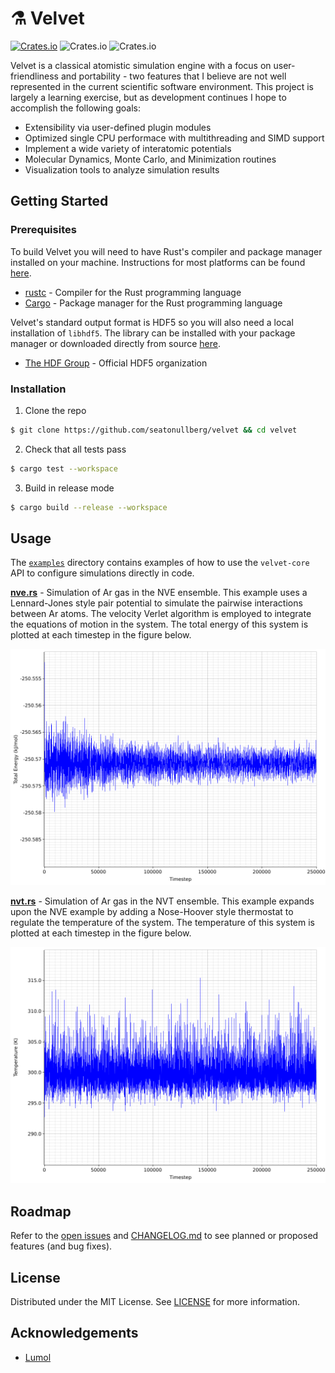 # :alembic: Velvet
[![Crates.io](https://img.shields.io/crates/v/velvet)](https://crates.io/crates/velvet)
![Crates.io](https://img.shields.io/crates/l/velvet)
![Crates.io](https://img.shields.io/crates/d/velvet)

Velvet is a classical atomistic simulation engine with a focus on user-friendliness and portability - two features that I believe are not well represented in the current scientific software environment. This project is largely a learning exercise, but as development continues I hope to accomplish the following goals:

* Extensibility via user-defined plugin modules
* Optimized single CPU performace with multithreading and SIMD support
* Implement a wide variety of interatomic potentials
* Molecular Dynamics, Monte Carlo, and Minimization routines
* Visualization tools to analyze simulation results

## Getting Started

### Prerequisites

To build Velvet you will need to have Rust's compiler and package manager installed on your machine. Instructions for most platforms can be found [here](https://www.rust-lang.org/tools/install).

* [rustc](https://doc.rust-lang.org/rustc/what-is-rustc.html) - Compiler for the Rust programming language
* [Cargo](https://doc.rust-lang.org/cargo/) - Package manager for the Rust programming language

Velvet's standard output format is HDF5 so you will also need a local installation of `libhdf5`. The library can be installed with your package manager or downloaded directly from source [here](https://www.hdfgroup.org/solutions/hdf5/).

* [The HDF Group](https://www.hdfgroup.org/) - Official HDF5 organization

### Installation

1. Clone the repo
```bash
$ git clone https://github.com/seatonullberg/velvet && cd velvet
```
2. Check that all tests pass
```bash
$ cargo test --workspace
```
3. Build in release mode
```bash
$ cargo build --release --workspace
```

## Usage

The [`examples`](./examples) directory contains examples of how to use the `velvet-core` API to configure simulations directly in code.

[__nve.rs__](./examples/nve.rs) - Simulation of Ar gas in the NVE ensemble. This example uses a Lennard-Jones style pair potential to simulate the pairwise interactions between Ar atoms. The velocity Verlet algorithm is employed to integrate the equations of motion in the system. The total energy of this system is plotted at each timestep in the figure below.
<p align="center"><img src="./assets/nve.png" width="720"></p>

[__nvt.rs__](./examples/nvt.rs) - Simulation of Ar gas in the NVT ensemble. This example expands upon the NVE example by adding a Nose-Hoover style thermostat to regulate the temperature of the system. The temperature of this system is plotted at each timestep in the figure below.
<p align="center"><img src="./assets/nvt.png" width="720"></p>


## Roadmap

Refer to the [open issues](https://github.com/seatonullberg/velvet/issues) and [CHANGELOG.md](CHANGELOG.md) to see planned or proposed features (and bug fixes).

## License

Distributed under the MIT License. See [LICENSE](LICENSE) for more information.

## Acknowledgements

* [Lumol](https://github.com/lumol-org/lumol)
